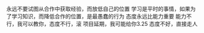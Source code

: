 永远不要试图从合作中获取经验，而放低自己的位置
学习是平时的事情，如果为了学习知识，而降低合作的位置，是最愚蠢的行为
态度永远比能力重要
能力不行，我可以教你，态度不行，滚
项目延期，我可能给你3.25
态度不好，直接走人